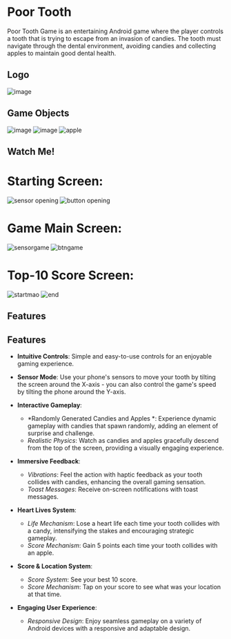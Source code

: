 


# Poor Tooth

Poor Tooth Game is an entertaining Android game where the player controls a tooth that is trying to escape from an invasion of candies. The tooth must navigate through the dental environment, avoiding candies and collecting apples to maintain good dental health.


## Logo 
![image](https://github.com/NetanelBCN/Poor_Tooth/assets/134021385/7fc07207-1416-4392-aa54-bd3f0249915d)



## Game Objects
![image](https://github.com/NetanelBCN/Poor_Tooth/assets/134021385/4d830422-21b6-4e4e-a6ce-2c43b6789b89)   ![image](https://github.com/NetanelBCN/Poor_Tooth/assets/134021385/ecaef7f1-309d-44d4-982f-5bd17c021365)   ![apple](https://github.com/NetanelBCN/Poor_Tooth/assets/134021385/44a84560-ddeb-422c-b756-fe46f51e9bed)










## Watch Me!
# Starting Screen:

![sensor opening](https://github.com/NetanelBCN/Poor_Tooth/assets/134021385/5050c6bb-fc8d-4717-a807-f3e4e51d6b01)   ![button opening](https://github.com/NetanelBCN/Poor_Tooth/assets/134021385/7960d6de-b683-4648-95ae-0a12f4b5e783)

# Game Main Screen:

![sensorgame](https://github.com/NetanelBCN/Poor_Tooth/assets/134021385/496e565f-e451-48a9-b80a-7f9d82bad809)   ![btngame](https://github.com/NetanelBCN/Poor_Tooth/assets/134021385/7c034c2e-d95b-48d6-b377-85d4e7c2d38b)

# Top-10 Score Screen:
![startmao](https://github.com/NetanelBCN/Poor_Tooth/assets/134021385/3e56fee1-0e1e-48b4-9845-77dc29a63810)   ![end](https://github.com/NetanelBCN/Poor_Tooth/assets/134021385/3006f70d-f66c-4755-80a0-0467fad656db)




## Features
## Features

- **Intuitive Controls**: Simple and easy-to-use controls for an enjoyable gaming experience.
- **Sensor Mode**: Use your phone's sensors to move your tooth by tilting the screen around the X-axis - you can also control the game's speed by tilting the phone around the Y-axis.



- **Interactive Gameplay**:
  - *Randomly Generated Candies and Apples *: Experience dynamic gameplay with candies that spawn randomly, adding an element of surprise and challenge.
  - *Realistic Physics*: Watch as candies and apples gracefully descend from the top of the screen, providing a visually engaging experience.

- **Immersive Feedback**:
  - *Vibrations*: Feel the action with haptic feedback as your tooth collides with candies, enhancing the overall gaming sensation.
  - *Toast Messages*: Receive on-screen notifications with toast messages.

- **Heart Lives System**:
  - *Life Mechanism*: Lose a heart life each time your tooth collides with a candy, intensifying the stakes and encouraging strategic gameplay.
  - *Score Mechanism*: Gain 5 points each time  your tooth collides with an apple.
    
- **Score & Location System**:
  - *Score System*: See your best 10 score.
  - *Score Mechanism*: Tap on your score to see what was your location at that time.
  
- **Engaging User Experience**:
  - *Responsive Design*: Enjoy seamless gameplay on a variety of Android devices with a responsive and adaptable design.
 

